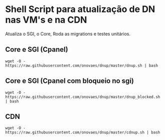 # Shell Script para atualização de DN nas VM's e na CDN

Atualiza o SGI, o Core, Roda as migrations e testes unitários. 

## Core e SGI (Cpanel)
    wget -O - https://raw.githubusercontent.com/onovaes/dnup/master/dnup.sh | bash 

## Core e SGI (Cpanel com bloqueio no sgi)
    wget -O - https://raw.githubusercontent.com/onovaes/dnup/master/dnup_blocked.sh | bash 

## CDN
    wget -O - https://raw.githubusercontent.com/onovaes/dnup/master/cdnup.sh | bash

